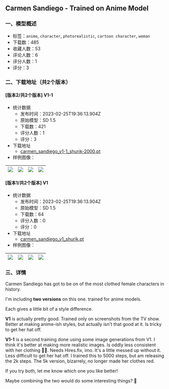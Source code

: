 ## Carmen Sandiego - Trained on Anime Model
### 一、模型概述

- 标签：`anime`, `character`, `photorealistic`, `cartoon character`, `woman`
- 下载数：485
- 收藏人数：53
- 评论人数：6
- 评分人数：1
- 评分：3

### 二、下载地址（共2个版本）

#### [版本2/共2个版本] V1-1

- 统计数据
  - 发布时间：2023-02-25T19:36:13.904Z
  - 原始模型：SD 1.5
  - 下载数：421
  - 评分人数：1
  - 评分：3
- 下载地址
  - [carmen_sandiego_v1-1_shurik-2000.pt](https://civitai.com/api/download/models/8575)
- 样例图像：

| <img src="https://image.civitai.com/xG1nkqKTMzGDvpLrqFT7WA/c1304bf9-db68-4d8c-c8f5-f653a6da3400/width=450/81563.jpeg" /> | <img src="https://image.civitai.com/xG1nkqKTMzGDvpLrqFT7WA/446d4ef3-c552-433c-02e8-6c7fba124500/width=450/152623.jpeg" /> | <img src="https://image.civitai.com/xG1nkqKTMzGDvpLrqFT7WA/19799048-9a4c-47a2-406c-02d797fd0300/width=450/81566.jpeg" /> | <img src="https://image.civitai.com/xG1nkqKTMzGDvpLrqFT7WA/20433174-3c9b-4790-182c-4a8198008000/width=450/81565.jpeg" /> |
| ---- | ---- | ---- | ---- |

#### [版本1/共2个版本] V1

- 统计数据
  - 发布时间：2023-02-25T19:36:13.904Z
  - 原始模型：SD 1.5
  - 下载数：64
  - 评分人数：0
  - 评分：0
- 下载地址
  - [carmen_sandiego_v1_shurik.pt](https://civitai.com/api/download/models/8576)
- 样例图像：

| <img src="https://image.civitai.com/xG1nkqKTMzGDvpLrqFT7WA/1babc4a8-a99d-42b9-854a-0775144dda00/width=450/81572.jpeg" /> | <img src="https://image.civitai.com/xG1nkqKTMzGDvpLrqFT7WA/08540ea0-0527-49c6-8087-ea9c1d633e00/width=450/81571.jpeg" /> | <img src="https://image.civitai.com/xG1nkqKTMzGDvpLrqFT7WA/37a6626b-8b36-4e74-3b15-99b0415c6600/width=450/81570.jpeg" /> | <img src="https://image.civitai.com/xG1nkqKTMzGDvpLrqFT7WA/011fe6d7-2504-4420-8144-c6a4ee39ac00/width=450/81569.jpeg" /> |
| ---- | ---- | ---- | ---- |


### 三、详情
<p>Carmen Sandiego has got to be on of the most clothed female characters in history.</p><p></p><p>I'm including<strong> two versions</strong> on this one. trained for anime models.</p><p></p><p>Each gives a little bit of a style difference.</p><p></p><p><strong>V1</strong> is actually pretty good. Trained only on screenshots from the TV show. Better at making anime-ish styles, but actually isn't that good at it. Is tricky to get her hat off.</p><p></p><p><strong>V1-1</strong> is a second training done using some image generations from V1. I think it's better at making more realistic images. Is oddly less consistent with her clothing 🤷‍♂️. Needs Hires.fix, imo. It's a little messed up without it. Less difficult to get her hat off. I trained this to 5000 steps, but am releasing the 2k steps. The 5k version, bizarrely, no longer made her clothes red.</p><p></p><p>If you try both, let me know which one you like better!</p><p>Maybe combining the two would do some interesting things? 🤔</p>